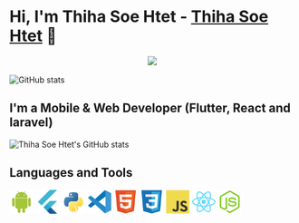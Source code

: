 # Hi, I'm Thiha Soe Htet - [Thiha Soe Htet](https://www.facebook.com/thihasoehtet27) 👋

<center>
<img src="https://media0.giphy.com/media/qgQUggAC3Pfv687qPC/giphy.gif?cid=ecf05e470wiivnekxhe647ezupmu99zoyuqkf65pj6dx2oxz&rid=giphy.gif&ct=g">
</center>

![GitHub stats](https://github-readme-stats.vercel.app/api?username=thihas0ehtet&&show_icons=true&theme=tokyonight&count_private=true)

## I'm a Mobile & Web Developer (Flutter, React and laravel)

![Thiha Soe Htet's GitHub stats](https://github-readme-stats.vercel.app/api?username=thihas0ehtet&&show_icons=true&theme=tokyonight&count_private=true)

## Languages and Tools

<p>
<img src="https://raw.githubusercontent.com/devicons/devicon/master/icons/android/android-plain.svg" alt="Android Logo" width="42px">
<img src="https://raw.githubusercontent.com/devicons/devicon/master/icons/flutter/flutter-original.svg" alt="Android Logo" width="42px">
<img src="https://raw.githubusercontent.com/devicons/devicon/master/icons/python/python-original.svg" alt="Android Logo" width="42px">
<img src="https://raw.githubusercontent.com/devicons/devicon/master/icons/vscode/vscode-original.svg" alt="html5 Logo" width="42px">
<img src="https://raw.githubusercontent.com/devicons/devicon/master/icons/html5/html5-original.svg" alt="css 3 Logo" width="42px">
<img src="https://raw.githubusercontent.com/devicons/devicon/master/icons/css3/css3-original.svg" alt="java script Logo" width="42px">
<img src="https://raw.githubusercontent.com/devicons/devicon/master/icons/javascript/javascript-original.svg" alt="React Logo" width="42px">
<img src="https://raw.githubusercontent.com/devicons/devicon/master/icons/react/react-original.svg" alt="Kotlin Logo" width="42px">
<img src="https://raw.githubusercontent.com/devicons/devicon/master/icons/nodejs/nodejs-original.svg" alt="Android Logo" width="42px">
</p>
